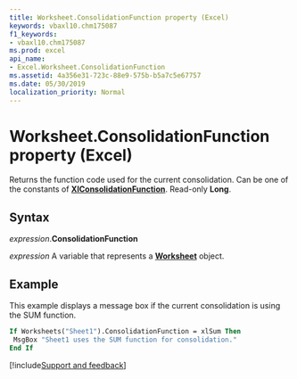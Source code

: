 ```yaml
---
title: Worksheet.ConsolidationFunction property (Excel)
keywords: vbaxl10.chm175087
f1_keywords:
- vbaxl10.chm175087
ms.prod: excel
api_name:
- Excel.Worksheet.ConsolidationFunction
ms.assetid: 4a356e31-723c-88e9-575b-b5a7c5e67757
ms.date: 05/30/2019
localization_priority: Normal
---
```



# Worksheet.ConsolidationFunction property (Excel)

Returns the function code used for the current consolidation. Can be one of the constants of **[XlConsolidationFunction](Excel.XlConsolidationFunction.md)**. Read-only **Long**.


## Syntax

_expression_.**ConsolidationFunction**

_expression_ A variable that represents a **[Worksheet](Excel.Worksheet.md)** object.


## Example

This example displays a message box if the current consolidation is using the SUM function.

```vb
If Worksheets("Sheet1").ConsolidationFunction = xlSum Then 
 MsgBox "Sheet1 uses the SUM function for consolidation." 
End If
```




[!include[Support and feedback](~/includes/feedback-boilerplate.md)]